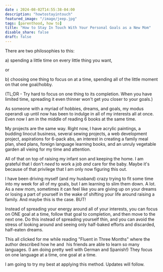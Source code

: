 ```yaml
---
date : 2024-08-02T14:55:38-04:00
description: "howtostayintouch"
featured_image: "/image/jeep.jpg"
tags: [parenthood, how to]
title: "How to Stay In Touch With Your Personal Goals as a New Mom"
disable_share: false
draft: false
---
```


There are two philosophies to this:

a) spending a little time on every little thing you want,

or

b) choosing one thing to focus on at a time, spending all of the little moment on that one goal/hobby.

(TL;DR - Try hard to focus on one thing to its completion. When you have limited time, spreading it even thinner won't get you closer to your goals.)

As someone with a myriad of hobbies, dreams, and goals, my modus operandi up until now has been to indulge in all of my interests all at once. Even now I am in the middle of reading 6 books at the same time.

My projects are the same way. Right now, I have acrylic paintings, a budding linocut business, several sewing projects, a web development project, aspirations for 6-pack abs, an interest in creating a family meal plan, shed plans, foreign language learning books, and an unruly vegetable garden all vieing for my time and attention.

All of that on top of raising my infant son and keeping the home. I am grateful that I don't *need* to work a job *and* care for the baby. Maybe it's because of that privilege that I am only now figuring this out.

I have been driving myself (and my husband) crazy trying to fit some time into my week for all of my goals, but I am learning to slim them down. A lot. As a new mom, sometimes it can feel like you are giving up on your dreams or losing a part of yourself in the wake of shifting your life around raising a family. And maybe this is the case. BUT!

Instead of spreading your energy around all of your interests, you can focus on ONE goal at a time, follow that goal to completion, and then move to the next one. Do this instead of spreading yourself thin, and you can avoid the stress of looking around and seeing only half-baked efforts and discarded, half-eaten dreams.

This all clicked for me while reading "Fluent in Three Months" where the author described how he and  his friends are able to learn so many languages. (I am doing pretty well with German and Spanish!) They focus on one language at a time, one goal at a time.

I am going to try my best at applying this method. Updates will follow.